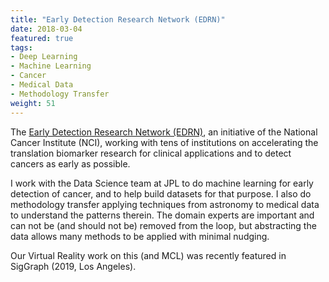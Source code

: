 ```yaml
---
title: "Early Detection Research Network (EDRN)"
date: 2018-03-04
featured: true
tags:
- Deep Learning
- Machine Learning
- Cancer
- Medical Data
- Methodology Transfer
weight: 51
---
```


The <A HREF="https://edrn.nci.nih.gov/">Early Detection Research Network (EDRN)</A>, an initiative of the National Cancer Institute (NCI), working with tens of institutions on accelerating the translation biomarker research for clinical applications and to detect cancers as early as possible.

I work with the Data Science team at JPL to do machine learning for early detection of cancer, and to help build datasets for that purpose. I also do methodology transfer applying techniques from astronomy to medical data to understand the patterns therein. The domain experts are important and can not be (and should not be) removed from the loop, but abstracting the data allows many methods to be applied with minimal nudging.

Our Virtual Reality work on this (and MCL) was recently featured in SigGraph (2019, Los Angeles).

<!--
<A HREF=/publication/pub0106/>From Stars to Patients</A><BR>
-->